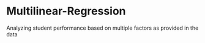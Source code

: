 # Multilinear-Regression
Analyzing student performance based on multiple factors as provided in the data
